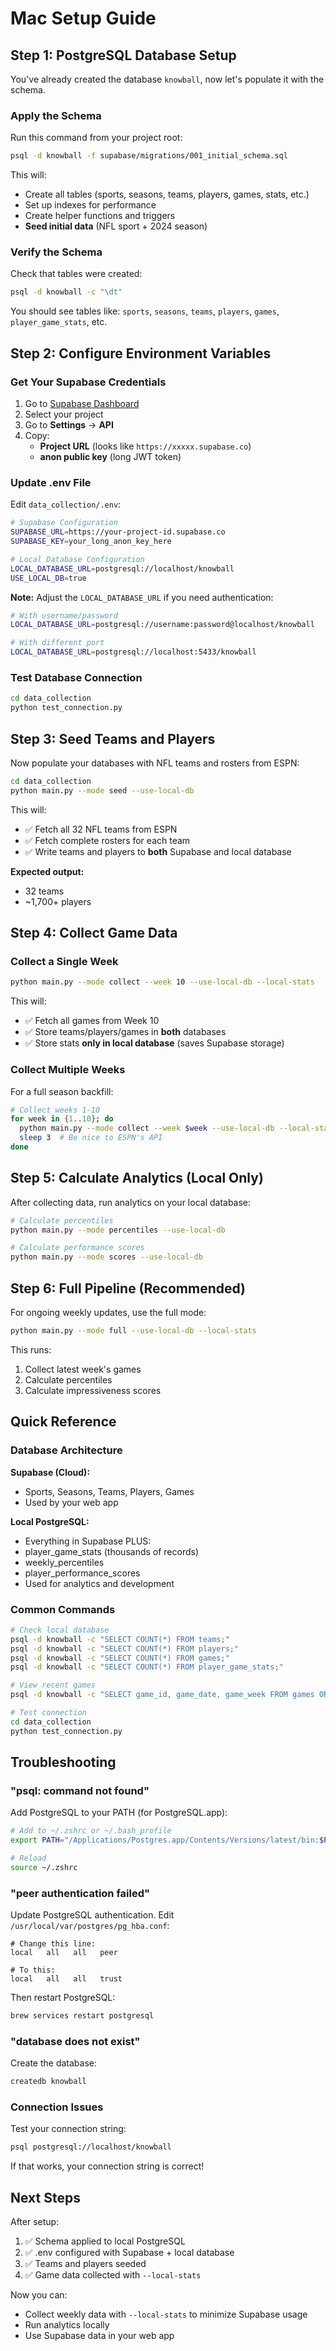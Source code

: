 # Mac Setup Guide

## Step 1: PostgreSQL Database Setup

You've already created the database `knowball`, now let's populate it with the schema.

### Apply the Schema

Run this command from your project root:

```bash
psql -d knowball -f supabase/migrations/001_initial_schema.sql
```

This will:
- Create all tables (sports, seasons, teams, players, games, stats, etc.)
- Set up indexes for performance
- Create helper functions and triggers
- **Seed initial data** (NFL sport + 2024 season)

### Verify the Schema

Check that tables were created:

```bash
psql -d knowball -c "\dt"
```

You should see tables like: `sports`, `seasons`, `teams`, `players`, `games`, `player_game_stats`, etc.

## Step 2: Configure Environment Variables

### Get Your Supabase Credentials

1. Go to [Supabase Dashboard](https://app.supabase.com)
2. Select your project
3. Go to **Settings** → **API**
4. Copy:
   - **Project URL** (looks like `https://xxxxx.supabase.co`)
   - **anon public key** (long JWT token)

### Update .env File

Edit `data_collection/.env`:

```bash
# Supabase Configuration
SUPABASE_URL=https://your-project-id.supabase.co
SUPABASE_KEY=your_long_anon_key_here

# Local Database Configuration
LOCAL_DATABASE_URL=postgresql://localhost/knowball
USE_LOCAL_DB=true
```

**Note:** Adjust the `LOCAL_DATABASE_URL` if you need authentication:
```bash
# With username/password
LOCAL_DATABASE_URL=postgresql://username:password@localhost/knowball

# With different port
LOCAL_DATABASE_URL=postgresql://localhost:5433/knowball
```

### Test Database Connection

```bash
cd data_collection
python test_connection.py
```

## Step 3: Seed Teams and Players

Now populate your databases with NFL teams and rosters from ESPN:

```bash
cd data_collection
python main.py --mode seed --use-local-db
```

This will:
- ✅ Fetch all 32 NFL teams from ESPN
- ✅ Fetch complete rosters for each team
- ✅ Write teams and players to **both** Supabase and local database

**Expected output:**
- 32 teams
- ~1,700+ players

## Step 4: Collect Game Data

### Collect a Single Week

```bash
python main.py --mode collect --week 10 --use-local-db --local-stats
```

This will:
- ✅ Fetch all games from Week 10
- ✅ Store teams/players/games in **both** databases
- ✅ Store stats **only in local database** (saves Supabase storage)

### Collect Multiple Weeks

For a full season backfill:

```bash
# Collect weeks 1-10
for week in {1..10}; do
  python main.py --mode collect --week $week --use-local-db --local-stats
  sleep 3  # Be nice to ESPN's API
done
```

## Step 5: Calculate Analytics (Local Only)

After collecting data, run analytics on your local database:

```bash
# Calculate percentiles
python main.py --mode percentiles --use-local-db

# Calculate performance scores
python main.py --mode scores --use-local-db
```

## Step 6: Full Pipeline (Recommended)

For ongoing weekly updates, use the full mode:

```bash
python main.py --mode full --use-local-db --local-stats
```

This runs:
1. Collect latest week's games
2. Calculate percentiles
3. Calculate impressiveness scores

## Quick Reference

### Database Architecture

**Supabase (Cloud):**
- Sports, Seasons, Teams, Players, Games
- Used by your web app

**Local PostgreSQL:**
- Everything in Supabase PLUS:
- player_game_stats (thousands of records)
- weekly_percentiles
- player_performance_scores
- Used for analytics and development

### Common Commands

```bash
# Check local database
psql -d knowball -c "SELECT COUNT(*) FROM teams;"
psql -d knowball -c "SELECT COUNT(*) FROM players;"
psql -d knowball -c "SELECT COUNT(*) FROM games;"
psql -d knowball -c "SELECT COUNT(*) FROM player_game_stats;"

# View recent games
psql -d knowball -c "SELECT game_id, game_date, game_week FROM games ORDER BY game_date DESC LIMIT 5;"

# Test connection
cd data_collection
python test_connection.py
```

## Troubleshooting

### "psql: command not found"

Add PostgreSQL to your PATH (for PostgreSQL.app):

```bash
# Add to ~/.zshrc or ~/.bash_profile
export PATH="/Applications/Postgres.app/Contents/Versions/latest/bin:$PATH"

# Reload
source ~/.zshrc
```

### "peer authentication failed"

Update PostgreSQL authentication. Edit `/usr/local/var/postgres/pg_hba.conf`:

```
# Change this line:
local   all   all   peer

# To this:
local   all   all   trust
```

Then restart PostgreSQL:
```bash
brew services restart postgresql
```

### "database does not exist"

Create the database:
```bash
createdb knowball
```

### Connection Issues

Test your connection string:
```bash
psql postgresql://localhost/knowball
```

If that works, your connection string is correct!

## Next Steps

After setup:
1. ✅ Schema applied to local PostgreSQL
2. ✅ .env configured with Supabase + local database
3. ✅ Teams and players seeded
4. ✅ Game data collected with `--local-stats`

Now you can:
- Collect weekly data with `--local-stats` to minimize Supabase usage
- Run analytics locally
- Use Supabase data in your web app
